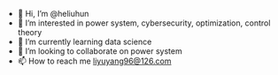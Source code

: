- 👋 Hi, I’m @heliuhun
- 👀 I’m interested in power system, cybersecurity, optimization, control theory
- 🌱 I’m currently learning data science 
- 💞️ I’m looking to collaborate on power system
- 📫 How to reach me liyuyang96@126.com

<!---
heliuhun/heliuhun is a ✨ special ✨ repository because its `README.md` (this file) appears on your GitHub profile.
You can click the Preview link to take a look at your changes.
--->
